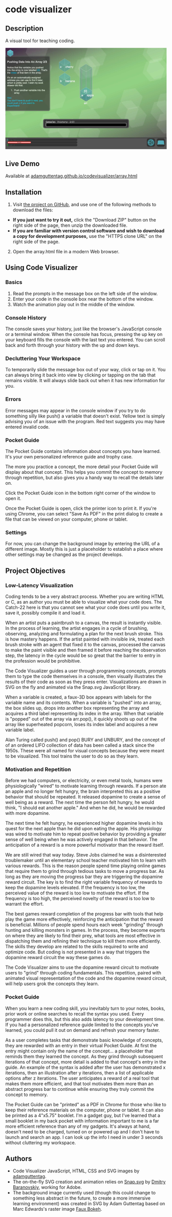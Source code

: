 # code visualizer

## Description
A visual tool for teaching coding.

![Screenshot](https://github.com/adamguttentag/codevisualizer/blob/master/screenshot.jpg)

## Live Demo
Available at [adamguttentag.github.io/codevisualizer/array.html](http://adamguttentag.github.io/codevisualizer/array.html)

## Installation
1. Visit [the project on GitHub](https://github.com/adamguttentag/codevisualizer), and use one of the following methods to download the files:

  * **If you just want to try it out,** click the "Download ZIP" button on the right side of the page, then unzip the downloaded file.
  * **If you are familiar with version control software and wish to download a copy for development purposes,** use the "HTTPS clone URL" on the right side of the page.

2. Open the array.html file in a modern Web browser.

## Using Code Visualizer

### Basics

1. Read the prompts in the message box on the left side of the window.
2. Enter your code in the console box near the bottom of the window.
3. Watch the animation play out in the middle of the window.

### Console History

The console saves your history, just like the browser's JavaScript console or a terminal window. When the console has focus, pressing the up key on your keyboard fills the console with the last text you entered. You can scroll back and forth through your history with the up and down keys.

### Decluttering Your Workspace

To temporarily slide the message box out of your way, click or tap on it. You can always bring it back into view by clicking or tapping on the tab that remains visible. It will always slide back out when it has new information for you.

### Errors

Error messages may appear in the console window if you try to do something silly like push() a variable that doesn't exist. Yellow text is simply advising you of an issue with the program. Red text suggests you may have entered invalid code.

### Pocket Guide

The Pocket Guide contains information about concepts you have learned. It's your own personalized reference guide and trophy case.

The more you practice a concept, the more detail your Pocket Guide will display about that concept. This helps you commit the concept to memory through repetition, but also gives you a handy way to recall the details later on.

Click the Pocket Guide icon in the bottom right corner of the window to open it.

Once the Pocket Guide is open, click the printer icon to print it. If you're using Chrome, you can select "Save As PDF" in the print dialog to create a file that can be viewed on your computer, phone or tablet.

### Settings

For now, you can change the background image by entering the URL of a different image. Mostly this is just a placeholder to establish a place where other settings may be changed as the project develops.

## Project Objectives

### Low-Latency Visualization
Coding tends to be a very abstract process. Whether you are writing HTML or C, as an author you must be able to visualize what your code does. The Catch-22 here is that you cannot see what your code does until you write it, save it, possibly compile it and load it.

When an artist puts a paintbrush to a canvas, the result is instantly visible. In the process of learning, the artist engages in a cycle of brushing, observing, analyzing and formulating a plan for the next brush stroke. This is how mastery happens. If the artist painted with invisible ink, treated each brush stroke with an agent that fixed it to the canvas, processed the canvas to make the paint visible and then framed it before reaching the observation step, the latency in the cycle would be so great that the barrier to entry in the profession would be prohibitive.

The Code Visualizer guides a user through programming concepts, prompts them to type the code themselves in a console, then visually illustrates the results of their code as soon as they press enter. Visualizations are drawn in SVG on the fly and animated via the Snap.svg JavaScript library.

When a variable is created, a faux-3D box appears with labels for the variable name and its contents. When a variable is "pushed" into an array, the box slides up, drops into another box representing the array and acquires a third label representing its index in the array. When that variable is "popped" out of the array via arr.pop(), it quickly shoots up out of the array like superheated popcorn, loses its index label and acquires a new variable label.

Alan Turing called push() and pop() BURY and UNBURY, and the concept of of an ordered LIFO collection of data has been called a stack since the 1950s. These were all named for visual concepts because they were meant to be visualized. This tool trains the user to do so as they learn.

### Motivation and Repetition

Before we had computers, or electricity, or even metal tools, humans were physiologically "wired" to motivate learning through rewards. If a person ate an apple and no longer felt hungry, the brain interpreted this as a positive behavior that should be repeated. It released dopamine to create a sense of well being as a reward. The next time the person felt hungry, he would think, "I should eat another apple." And when he did, he would be rewarded with more dopamine.

The next time he felt hungry, he experienced higher dopamine levels in his quest for the next apple than he did upon eating the apple. His physiology was wired to motivate him to repeat positive behavior by providing a greater sense of well being when he was actively engaged in that behavior. The anticipation of a reward is a more powerful motivator than the reward itself.

We are still wired that way today. Steve Jobs claimed he was a disinterested troublemaker until an elementary school teacher motivated him to learn with various rewards. This is the reason people spend time playing online games that require them to grind through tedious tasks to move a progress bar. As long as they are moving the progress bar they are triggering the dopamine reward circuit. The key is to find the right variable frequency of rewards to keep the dopamine levels elevated. If the frequency is too low, the perceived value of the reward is too low to motivate the effort. If the frequency is too high, the perceived novelty of the reward is too low to warrant the effort.

The best games reward completion of the progress bar with tools that help play the game more effectively, reinforcing the anticipation that the reward is beneficial. Millions of people spend hours each week "grinding" through hunting and killing monsters in games. In the process, they become experts on where they are likely to find their prey, what tools are most effective in dispatching them and refining their technique to kill them more efficiently. The skills they develop are related to the skills required to write and optimize code. But coding is not presented in a way that triggers the dopamine reward circuit the way these games do.

The Code Visualizer aims to use the dopamine reward circuit to motivate users to "grind" through coding fundamentals. This repetition, paired with animated visual representation of the code and the dopamine reward circuit, will help users grok the concepts they learn.

### Pocket Guide

When you learn a new coding skill, you inevitably turn to your notes, books, prior work or online searches to recall the syntax you used. Every programmer does this, but this also adds latency to your development time. If you had a personalized reference guide limited to the concepts you've learned, you could pull it out on demand and refresh your memory faster.

As a user completes tasks that demonstrate basic knowledge of concepts, they are rewarded with an entry in their virtual Pocket Guide. At first the entry might contain only the name of the concept... a placeholder that reminds them they learned the concept. As they grind through subsequent iterations of that concept, more detail is added to that concept's entry in the guide. An example of the syntax is added after the user has demonstrated x iterations, then an illustration after y iterations, then a list of applicable options after z iterations. The user anticipates a reward of a real tool that makes them more efficient, and that tool motivates them more than an abstract progress bar to continue while ensuring they truly commit the concept to memory.

The Pocket Guide can be "printed" as a PDF in Chrome for those who like to keep their reference materials on the computer, phone or tablet. It can also be printed as a 4"x5.75" booklet. I'm a gadget guy, but I've learned that a small booklet in my back pocket with information important to me is a far more efficient reference than any of my gadgets. It's always at hand, doesn't need to be charged, turned on or powered up and I don't have to launch and search an app. I can look up the info I need in under 3 seconds without cluttering my workspace.

## Authors
*  Code Visualizer JavaScript, HTML, CSS and SVG images by [adamguttentag](https://github.com/adamguttentag).
* The on-the-fly SVG creation and animation relies on [Snap.svg](https://github.com/adobe-webplatform/Snap.svg/) by [Dmitry Baranovskiy](https://github.com/DmitryBaranovskiy), working for Adobe.
* The background image currently used (though this could change to something less abstract in the future, to create a more immersive learning environment) was created in SVG by Adam Guttentag based on Marc Edwards's raster image [Faux Bokeh](https://dribbble.com/shots/760031-Faux-Bokeh).
